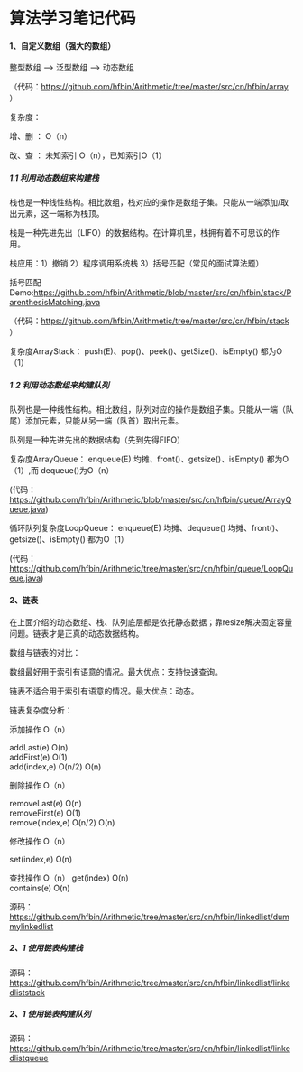 # 算法学习笔记代码
#### 1、自定义数组（强大的数组）

整型数组 --> 泛型数组 --> 动态数组  

（代码：https://github.com/hfbin/Arithmetic/tree/master/src/cn/hfbin/array  ）

复杂度：

增、删  ： O（n）

改、查  ： 未知索引 O（n），已知索引O（1） 

##### 1.1  利用动态数组来构建栈

栈也是一种线性结构。相比数组，栈对应的操作是数组子集。只能从一端添加/取出元素，这一端称为栈顶。

栈是一种先进先出（LIFO）的数据结构。在计算机里，栈拥有着不可思议的作用。

栈应用：1）撤销  2）程序调用系统栈 3）括号匹配（常见的面试算法题）

括号匹配Demo:https://github.com/hfbin/Arithmetic/blob/master/src/cn/hfbin/stack/ParenthesisMatching.java

（代码：https://github.com/hfbin/Arithmetic/tree/master/src/cn/hfbin/stack  ）

复杂度ArrayStack<E>：
push(E)、pop()、peek()、getSize()、isEmpty()   都为O（1）

##### 1.2  利用动态数组来构建队列
队列也是一种线性结构。相比数组，队列对应的操作是数组子集。只能从一端（队尾）添加元素，只能从另一端（队首）取出元素。

队列是一种先进先出的数据结构（先到先得FIFO）

复杂度ArrayQueue<E>：
enqueue(E) 均摊、front()、getsize()、isEmpty() 都为O（1）,而 dequeue()为O（n）

(代码：https://github.com/hfbin/Arithmetic/blob/master/src/cn/hfbin/queue/ArrayQueue.java)

循环队列复杂度LoopQueue<E>：
enqueue(E) 均摊、dequeue() 均摊、front()、getsize()、isEmpty() 都为O（1）

(代码：https://github.com/hfbin/Arithmetic/tree/master/src/cn/hfbin/queue/LoopQueue.java)


#### 2、链表
在上面介绍的动态数组、栈、队列底层都是依托静态数据；靠resize解决固定容量问题。链表才是正真的动态数据结构。

数组与链表的对比：

数组最好用于索引有语意的情况。最大优点：支持快速查询。

链表不适合用于索引有语意的情况。最大优点：动态。

链表复杂度分析：

添加操作  O（n）

addLast(e)      O(n)  
addFirst(e)     O(1)     
add(index,e)   O(n/2) O(n)

删除操作  O（n）

removeLast(e)      O(n)  
removeFirst(e)     O(1)     
remove(index,e)   O(n/2) O(n)

修改操作  O（n）

set(index,e)      O(n)  

查找操作  O（n）
get(index)      O(n)  
contains(e)     O(n)   


源码：https://github.com/hfbin/Arithmetic/tree/master/src/cn/hfbin/linkedlist/dummylinkedlist
  

##### 2、1 使用链表构建栈

源码：https://github.com/hfbin/Arithmetic/tree/master/src/cn/hfbin/linkedlist/linkedliststack

##### 2、1 使用链表构建队列

源码：https://github.com/hfbin/Arithmetic/tree/master/src/cn/hfbin/linkedlist/linkedlistqueue

